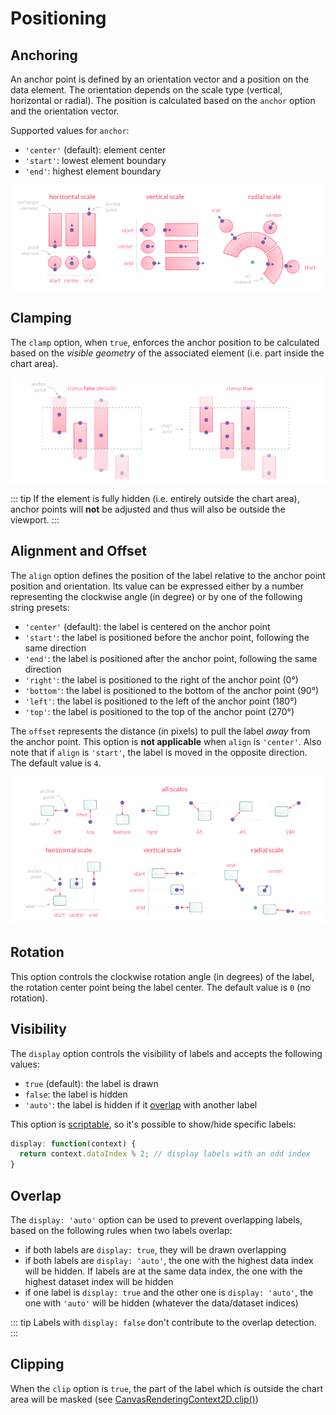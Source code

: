 # Positioning

## Anchoring

An anchor point is defined by an orientation vector and a position on the data element. The orientation depends on the scale type (vertical, horizontal or radial). The position is calculated based on the `anchor` option and the orientation vector.

Supported values for `anchor`:
- `'center'` (default): element center
- `'start'`: lowest element boundary
- `'end'`: highest element boundary

![chartjs-plugin-datalabels](../assets/anchor.png)

## Clamping

The `clamp` option, when `true`, enforces the anchor position to be calculated based on the *visible geometry* of the associated element (i.e. part inside the chart area).

![chartjs-plugin-datalabels](../assets/clamp.png)

::: tip
If the element is fully hidden (i.e. entirely outside the chart area), anchor points will **not** be adjusted and thus will also be outside the viewport.
:::

## Alignment and Offset

The `align` option defines the position of the label relative to the anchor point position and orientation. Its value can be expressed either by a number representing the clockwise angle (in degree) or by one of the following string presets:

- `'center'` (default): the label is centered on the anchor point
- `'start'`: the label is positioned before the anchor point, following the same direction
- `'end'`: the label is positioned after the anchor point, following the same direction
- `'right'`: the label is positioned to the right of the anchor point (0°)
- `'bottom'`: the label is positioned to the bottom of the anchor point (90°)
- `'left'`: the label is positioned to the left of the anchor point (180°)
- `'top'`: the label is positioned to the top of the anchor point (270°)

The `offset` represents the distance (in pixels) to pull the label *away* from the anchor point. This option is **not applicable** when `align` is `'center'`. Also note that if `align` is `'start'`, the label is moved in the opposite direction. The default value is `4`.

![chartjs-plugin-datalabels](../assets/align.png)

## Rotation

This option controls the clockwise rotation angle (in degrees) of the label, the rotation center point being the label center. The default value is `0` (no rotation).

## Visibility

The `display` option controls the visibility of labels and accepts the following values:

- `true` (default): the label is drawn
- `false`: the label is hidden
- `'auto'`: the label is hidden if it [overlap](#overlap) with another label

This option is [scriptable](options.md#scriptable-options), so it's possible to show/hide specific labels:

```javascript
display: function(context) {
  return context.dataIndex % 2; // display labels with an odd index
}
```

## Overlap

The `display: 'auto'` option can be used to prevent overlapping labels, based on the following rules when two labels overlap:

- if both labels are `display: true`, they will be drawn overlapping
- if both labels are `display: 'auto'`, the one with the highest data index will be hidden. If labels are at the same data index, the one with the highest dataset index will be hidden
- if one label is `display: true` and the other one is `display: 'auto'`, the one with `'auto'` will be hidden (whatever the data/dataset indices)

::: tip
Labels with `display: false` don't contribute to the overlap detection.
:::

## Clipping

When the `clip` option is `true`, the part of the label which is outside the chart area will be masked (see [CanvasRenderingContext2D.clip()](https://developer.mozilla.org/en-US/docs/Web/API/CanvasRenderingContext2D/clip))
